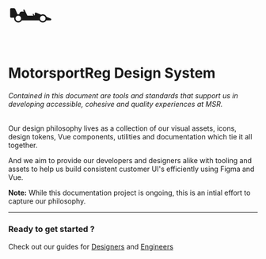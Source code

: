 <span style="font-size: 72px">🏎️ </span>

# MotorsportReg Design System

###### Contained in this document are tools and standards that support us in developing accessible, cohesive and quality experiences at MSR.

Our design philosophy lives as a collection of our visual assets, icons, design tokens, Vue components, utilities and documentation which tie it all together.

And we aim to provide our developers and designers alike with tooling and assets to help us build consistent customer UI's efficiently using Figma and Vue.

<strong>Note:</strong> While this documentation project is ongoing, this is an intial effort to capture our philosophy.

---

### Ready to get started ?

Check out our guides for [Designers]('blob/main/designer/index.md') and [Engineers]('blob/main/designer/index.md')
